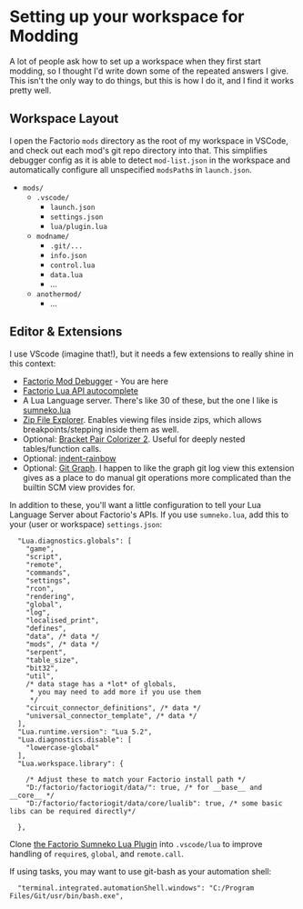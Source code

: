 # Setting up your workspace for Modding

A lot of people ask how to set up a workspace when they first start modding, so I thought I'd write down some of the repeated answers I give. This isn't the only way to do things, but this is how I do it, and I find it works pretty well.

## Workspace Layout

I open the Factorio `mods` directory as the root of my workspace in VSCode, and check out each mod's git repo directory into that. This simplifies debugger config as it is able to detect `mod-list.json` in the workspace and automatically configure all unspecified `modsPath`s in `launch.json`.

  * `mods/`
    * `.vscode/`
      * `launch.json`
      * `settings.json`
      * `lua/plugin.lua`
    * `modname/`
      * `.git/...`
      * `info.json`
      * `control.lua`
      * `data.lua`
      * ...
    * `anothermod/`
      * ...


## Editor & Extensions

I use VScode (imagine that!), but it needs a few extensions to really shine in this context:

 * [Factorio Mod Debugger](https://marketplace.visualstudio.com/items?itemName=justarandomgeek.factoriomod-debug) - You are here
 * [Factorio Lua API autocomplete](https://marketplace.visualstudio.com/items?itemName=svizzini.factorio-lua-api-autocomplete)
 * A Lua Language server. There's like 30 of these, but the one I like is [sumneko.lua](https://marketplace.visualstudio.com/items?itemName=sumneko.lua)
 * [Zip File Explorer](https://marketplace.visualstudio.com/items?itemName=slevesque.vscode-zipexplorer). Enables viewing files inside zips, which allows breakpoints/stepping inside them as well.
 * Optional: [Bracket Pair Colorizer 2](https://marketplace.visualstudio.com/items?itemName=CoenraadS.bracket-pair-colorizer-2). Useful for deeply nested tables/function calls.
 * Optional: [indent-rainbow](https://marketplace.visualstudio.com/items?itemName=oderwat.indent-rainbow)
 * Optional: [Git Graph](https://marketplace.visualstudio.com/items?itemName=mhutchie.git-graph). I happen to like the graph git log view this extension gives as a place to do manual git operations more complicated than the builtin SCM view provides for.


In addition to these, you'll want a little configuration to tell your Lua Language Server about Factorio's APIs. If you use `sumneko.lua`, add this to your (user or workspace) `settings.json`:

```jsonc
  "Lua.diagnostics.globals": [
    "game",
    "script",
    "remote",
    "commands",
    "settings",
    "rcon",
    "rendering",
    "global",
    "log",
    "localised_print",
    "defines",
    "data", /* data */
    "mods", /* data */
    "serpent",
    "table_size",
    "bit32",
    "util",
    /* data stage has a *lot* of globals,
     * you may need to add more if you use them
     */
    "circuit_connector_definitions", /* data */
    "universal_connector_template", /* data */
  ],
  "Lua.runtime.version": "Lua 5.2",
  "Lua.diagnostics.disable": [
    "lowercase-global"
  ],
  "Lua.workspace.library": {

    /* Adjust these to match your Factorio install path */
    "D:/factorio/factoriogit/data/": true, /* for __base__ and __core__ */
    "D:/factorio/factoriogit/data/core/lualib": true, /* some basic libs can be required directly*/

  },
```

Clone [the Factorio Sumneko Lua Plugin](https://github.com/JanSharp/FactorioSumnekoLuaPlugin) into `.vscode/lua` to improve handling of `require`s, `global`, and `remote.call`.

If using tasks, you may want to use git-bash as your automation shell:

```jsonc
  "terminal.integrated.automationShell.windows": "C:/Program Files/Git/usr/bin/bash.exe",
```
